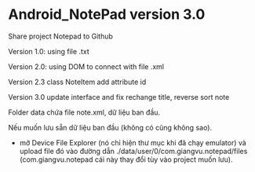 # Android_NotePad version 3.0
Share project Notepad to Github

Version 1.0: using file .txt 

Version 2.0: using DOM to connect with file .xml

Version 2.3 class NoteItem add attribute id

Version 3.0 update interface and fix rechange title, reverse sort note

Folder data chứa file note.xml, dữ liệu ban đầu.

Nếu muốn lưu sẵn dữ liệu ban đầu (không có cũng không sao). 
   
   - mở Device File Explorer (nó chỉ hiện thư mục khi đã chạy emulator) và upload file đó vào đường dẫn ./data/user/0/com.giangvu.notepad/files (com.giangvu.notepad cái này thay đổi tùy vào project muốn lưu).

